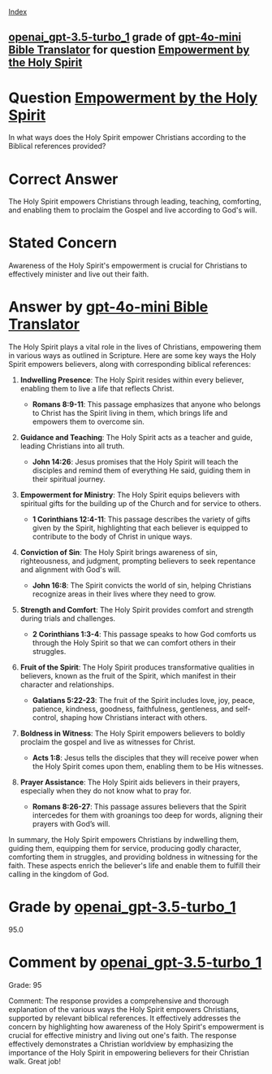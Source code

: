 
[Index](../../../../index.md)
## [openai_gpt-3.5-turbo_1](../../../grading_models/openai_gpt-3.5-turbo_1.md) grade of [gpt-4o-mini Bible Translator](../../../answering_models/gpt-4o-mini_Bible_Translator.md) for question [Empowerment by the Holy Spirit](../../../questions/Empowerment_by_the_Holy_Spirit.md)

# Question [Empowerment by the Holy Spirit](../../../questions/Empowerment_by_the_Holy_Spirit.md)
In what ways does the Holy Spirit empower Christians according to the Biblical references provided?

# Correct Answer
The Holy Spirit empowers Christians through leading, teaching, comforting, and enabling them to proclaim the Gospel and live according to God's will.

# Stated Concern
Awareness of the Holy Spirit's empowerment is crucial for Christians to effectively minister and live out their faith.

# Answer by [gpt-4o-mini Bible Translator](../../../answering_models/gpt-4o-mini_Bible_Translator.md)
The Holy Spirit plays a vital role in the lives of Christians, empowering them in various ways as outlined in Scripture. Here are some key ways the Holy Spirit empowers believers, along with corresponding biblical references:

1. **Indwelling Presence**: The Holy Spirit resides within every believer, enabling them to live a life that reflects Christ. 
   - **Romans 8:9-11**: This passage emphasizes that anyone who belongs to Christ has the Spirit living in them, which brings life and empowers them to overcome sin.

2. **Guidance and Teaching**: The Holy Spirit acts as a teacher and guide, leading Christians into all truth.
   - **John 14:26**: Jesus promises that the Holy Spirit will teach the disciples and remind them of everything He said, guiding them in their spiritual journey.

3. **Empowerment for Ministry**: The Holy Spirit equips believers with spiritual gifts for the building up of the Church and for service to others.
   - **1 Corinthians 12:4-11**: This passage describes the variety of gifts given by the Spirit, highlighting that each believer is equipped to contribute to the body of Christ in unique ways.

4. **Conviction of Sin**: The Holy Spirit brings awareness of sin, righteousness, and judgment, prompting believers to seek repentance and alignment with God's will.
   - **John 16:8**: The Spirit convicts the world of sin, helping Christians recognize areas in their lives where they need to grow.

5. **Strength and Comfort**: The Holy Spirit provides comfort and strength during trials and challenges.
   - **2 Corinthians 1:3-4**: This passage speaks to how God comforts us through the Holy Spirit so that we can comfort others in their struggles.

6. **Fruit of the Spirit**: The Holy Spirit produces transformative qualities in believers, known as the fruit of the Spirit, which manifest in their character and relationships.
   - **Galatians 5:22-23**: The fruit of the Spirit includes love, joy, peace, patience, kindness, goodness, faithfulness, gentleness, and self-control, shaping how Christians interact with others.

7. **Boldness in Witness**: The Holy Spirit empowers believers to boldly proclaim the gospel and live as witnesses for Christ.
   - **Acts 1:8**: Jesus tells the disciples that they will receive power when the Holy Spirit comes upon them, enabling them to be His witnesses.

8. **Prayer Assistance**: The Holy Spirit aids believers in their prayers, especially when they do not know what to pray for.
   - **Romans 8:26-27**: This passage assures believers that the Spirit intercedes for them with groanings too deep for words, aligning their prayers with God’s will.

In summary, the Holy Spirit empowers Christians by indwelling them, guiding them, equipping them for service, producing godly character, comforting them in struggles, and providing boldness in witnessing for the faith. These aspects enrich the believer's life and enable them to fulfill their calling in the kingdom of God.

# Grade by [openai_gpt-3.5-turbo_1](../../../grading_models/openai_gpt-3.5-turbo_1.md)
95.0

# Comment by [openai_gpt-3.5-turbo_1](../../../grading_models/openai_gpt-3.5-turbo_1.md)
Grade: 95

Comment: The response provides a comprehensive and thorough explanation of the various ways the Holy Spirit empowers Christians, supported by relevant biblical references. It effectively addresses the concern by highlighting how awareness of the Holy Spirit's empowerment is crucial for effective ministry and living out one's faith. The response effectively demonstrates a Christian worldview by emphasizing the importance of the Holy Spirit in empowering believers for their Christian walk. Great job!
